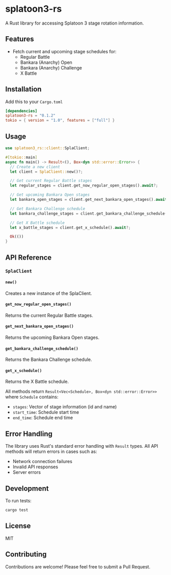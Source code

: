 # splatoon3-rs

A Rust library for accessing Splatoon 3 stage rotation information.

## Features

- Fetch current and upcoming stage schedules for:
  - Regular Battle
  - Bankara (Anarchy) Open
  - Bankara (Anarchy) Challenge
  - X Battle

## Installation

Add this to your `Cargo.toml`

```toml
[dependencies]
splatoon3-rs = "0.1.2"
tokio = { version = "1.0", features = ["full"] }
```

## Usage

```rust
use splatoon3_rs::client::SplaClient;

#[tokio::main]
async fn main() -> Result<(), Box<dyn std::error::Error>> {
  // Create a new client
  let client = SplaClient::new()?;

  // Get current Regular Battle stages
  let regular_stages = client.get_now_regular_open_stages().await?;

  // Get upcoming Bankara Open stages
  let bankara_open_stages = client.get_next_bankara_open_stages().await?;

  // Get Bankara Challenge schedule
  let bankara_challenge_stages = client.get_bankara_challenge_schedule().await?;

  // Get X Battle schedule
  let x_battle_stages = client.get_x_schedule().await?;

  Ok(())
}
```

## API Reference

### `SplaClient`

#### `new()`

Creates a new instance of the SplaClient.

#### `get_now_regular_open_stages()`

Returns the current Regular Battle stages.

#### `get_next_bankara_open_stages()`

Returns the upcoming Bankara Open stages.

#### `get_bankara_challenge_schedule()`

Returns the Bankara Challenge schedule.

#### `get_x_schedule()`

Returns the X Battle schedule.

All methods return `Result<Vec<Schedule>, Box<dyn std::error::Error>>` where `Schedule` contains:

- `stages`: Vector of stage information (id and name)
- `start_time`: Schedule start time
- `end_time`: Schedule end time

## Error Handling

The library uses Rust's standard error handling with `Result` types. All API methods will return errors in cases such as:

- Network connection failures
- Invalid API responses
- Server errors

## Development

To run tests:

```bash
cargo test
```

## License

MIT

## Contributing

Contributions are welcome! Please feel free to submit a Pull Request.
